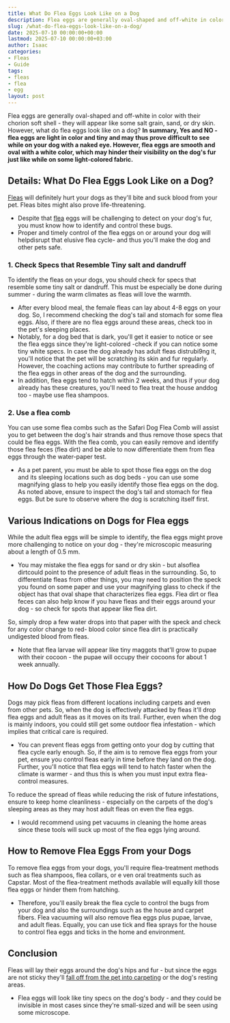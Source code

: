 ```yaml
---
title: What Do Flea Eggs Look Like on a Dog
description: Flea eggs are generally oval-shaped and off-white in color with their chorion soft shell - they will appear like some salt grain, sand, or dry skin.
slug: /what-do-flea-eggs-look-like-on-a-dog/
date: 2025-07-10 00:00:00+00:00
lastmod: 2025-07-10 00:00:00+03:00
author: Isaac
categories:
- Fleas
- Guide
tags:
- fleas
- flea
- egg
layout: post
---
```

Flea eggs are generally oval-shaped and off-white in color with their chorion soft shell - they will appear like some salt grain, sand, or dry skin. However, what do flea eggs look like on a dog?
**In summary, Yes and NO - flea eggs are light in color and tiny and may thus prove difficult to see while on your dog with a naked eye. However, flea eggs are smooth and oval with a white color, which may hinder their visibility on the dog's fur just like while on some light-colored fabric.**
## Details: What Do Flea Eggs Look Like on a Dog?
[Fleas](https://pestpolicy.com/flea-eggs-vs-dandruff/) will definitely hurt your dogs as they'll bite and suck blood from your pet. Fleas bites might also prove life-threatening.
- Despite that [flea](https://pestpolicy.com/how-long-do-flea-eggs-take-to-hatch/) eggs will be challenging to detect on your dog's fur, you must know how to identify and control these bugs.
- Proper and timely control of the flea eggs on or around your dog will helpdisrupt that elusive flea cycle- and thus you'll make the dog and other pets safe.
### 1. Check Specs that Resemble Tiny salt and dandruff
To identify the fleas on your dogs, you should check for specs that resemble some tiny salt or dandruff. This must be especially be done during summer - during the warm climates as fleas will love the warmth.
- After every blood meal, the female fleas can lay about 4-8 eggs on your dog.
So, I recommend checking the dog's tail and stomach for some flea eggs. Also, if there are no flea eggs around these areas, check too in the pet's sleeping places.
- Notably, for a dog bed that is dark, you'll get it easier to notice or see the flea eggs since they're light-colored -check if you can notice some tiny white specs.
In case the dog already has adult fleas distrubi9ng it, you'll notice that the pet will be scratching its skin and fur regularly. However, the coaching actions may contribute to further spreading of the flea eggs in other areas of the dog and the surrounding.
- In addition, flea eggs tend to hatch within 2 weeks, and thus if your dog already has these creatures, you'll need to flea treat the house anddog too - maybe use flea shampoos.
### 2. Use a flea comb
You can use some flea combs such as the
Safari Dog Flea Comb
will assist you to get between the dog's hair strands and thus remove those specs that could be flea eggs.
With the flea comb, you can easily remove and identify those flea feces (flea dirt) and be able to now differentiate them from flea eggs through the water-paper test.
- As a pet parent, you must be able to spot those flea eggs on the dog and its sleeping locations such as dog beds - you can use some magnifying glass to help you easily identify those flea eggs on the dog.
As noted above, ensure to inspect the dog's tail and stomach for flea eggs. But be sure to observe where the dog is scratching itself first.
## Various Indications on Dogs for Flea eggs
While the adult flea eggs will be simple to identify, the flea eggs might prove more challenging to notice on your dog - they're microscopic measuring about a length of 0.5 mm.
- You may mistake the flea eggs for sand or dry skin - but alsoflea dirtcould point to the presence of adult fleas in the surrounding.
So, to differentiate fleas from other things, you may need to position the speck you found on some paper and use your magnifying glass to check if the object has that oval shape that characterizes flea eggs.
Flea dirt or flea feces can also help know if you have fleas and their eggs around your dog - so check for spots that appear like flea dirt.

So, simply drop a few water drops into that paper with the speck and check for any color change to red- blood color since flea dirt is practically undigested blood from fleas.
- Note that flea larvae will appear like tiny maggots that'll grow to pupae with their cocoon - the pupae will occupy their cocoons for about 1 week annually.
## How Do Dogs Get Those Flea Eggs?
Dogs may pick fleas
from different locations including carpets and even from other pets. So, when the dog is effectively attacked by fleas it'll drop flea eggs and adult fleas as it moves on its trail.
Further, even when the dog is mainly indoors, you could still get some outdoor flea infestation - which implies that critical care is required.
- You can prevent fleas eggs from getting onto your dog by cutting that flea cycle early enough. So, if the aim is to remove flea eggs from your pet, ensure you control fleas early in time before they land on the dog.
Further, you'll notice that flea eggs will tend to hatch faster when the climate is warmer - and thus this is when you must input extra flea-control measures.

To reduce the spread of fleas while reducing the risk of future infestations, ensure to keep home cleanliness - especially on the carpets of the dog's sleeping areas as they may host adult fleas on even the flea eggs.
- I would recommend using pet vacuums in cleaning the home areas since these tools will suck up most of the flea eggs lying around.
## How to Remove Flea Eggs From your Dogs
To remove flea eggs from your dogs, you'll require flea-treatment methods such as flea shampoos, flea collars, or e
ven oral treatments such as Capstar.
Most of the flea-treatment methods available will equally kill those flea eggs or hinder them from hatching.
- Therefore, you'll easily break the flea cycle to control the bugs from your dog and also the surroundings such as the house and carpet fibers.
Flea vacuuming will also remove flea eggs plus pupae, larvae, and adult fleas. Equally, you can use tick and flea sprays for the house to control flea eggs and ticks in the home and environment.
## Conclusion
Fleas will lay their eggs around the dog's hips and fur - but since the eggs are not sticky they'll
[fall off from the pet into carpeting](https://pestpolicy.com/where-do-fleas-lay-eggs/)
or the dog's resting areas.
- Flea eggs will look like tiny specs on the dog's body - and they could be invisible in most cases since they're small-sized and will be seen using some microscope.
